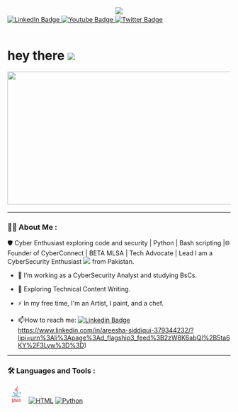 <div id="header" align="center">
  <img src="[https://media.giphy.com/media/v1.Y2lkPTc5MGI3NjExeHVxOWg0Y3V5b21tYncyYW1wcXAwdGR6dWVhMThldjk2c2o1bHQ2OCZlcD12MV9pbnRlcm5hbF9naWZfYnlfaWQmY3Q9Zw/fx6Ynu2Hy1HYmsARdw/giphy-downsized-large.gif](https://media.giphy.com/media/ge5QIBdOJeEPTPJppU/giphy-downsized-large.gif)" width="100"/>
</div>

<div id="badges">
  <a href="(https://www.linkedin.com/in/areesha-siddiqui-379344232/?lipi=urn%3Ali%3Apage%3Ad_flagship3_feed%3B2zW8K6abQI%2B5ta6KY%2F3Lyw%3D%3D)">
    <img src="https://img.shields.io/badge/LinkedIn-blue?style=for-the-badge&logo=linkedin&logoColor=white" alt="LinkedIn Badge"/>
  </a>
  <a href="(https://github.com/AreeshaSiddiqui29)">
    <img src="https://img.shields.io/badge/YouTube-red?style=for-the-badge&logo=youtube&logoColor=white" alt="Youtube Badge"/>
  </a>
  <a href="[your-twitter-URL](https://twitter.com/Areeshas29)">
    <img src="https://img.shields.io/badge/Twitter-blue?style=for-the-badge&logo=twitter&logoColor=white" alt="Twitter Badge"/>
  </a>
  </div>
  
  <img src="https://komarev.com/ghpvc/?username=Arcker &style=flat-square&color=blue" alt=""/>

<h1>
  hey there
  <img src="(https://www.google.com/url?sa=i&url=https%3A%2F%2Fwww.canberratimes.com.au%2Fstory%2F7980537%2Fputting-hackers-out-of-business-easier-said-than-done%2F&psig=AOvVaw0-Dn9DRBZIPQpA7Alv95xC&ust=1697398188453000&source=images&cd=vfe&opi=89978449&ved=0CBEQjRxqFwoTCICq-ZKj9oEDFQAAAAAdAAAAABAp)" width="1600px"/>
</h1>


<div align="center">
  <img src="[https://media.giphy.com/media/dWesBcTLavkZuG35MI/giphy.gif](https://encrypted-tbn0.gstatic.com/images?q=tbn:ANd9GcR6vqoviHHN0zGbJK3Fu3MVAI1FzRxgFb3Dqg&usqp=CAU)https://encrypted-tbn0.gstatic.com/images?q=tbn:ANd9GcR6vqoviHHN0zGbJK3Fu3MVAI1FzRxgFb3Dqg&usqp=CAU" width="600" height="300"/>
</div>

---

### :woman_technologist: About Me :
🛡️ Cyber Enthusiast exploring code and security | Python | Bash scripting |🌐 Founder of CyberConnect | BETA MLSA | Tech Advocate | Lead
I am a CyberSecurity Enthusiast <img src="https://media.giphy.com/media/WUlplcMpOCEmTGBtBW/giphy.gif" width="30"> from Pakistan.

- :telescope: I’m working as a CyberSecurity Analyst and studying BsCs.

- :seedling: Exploring Technical Content Writing.

- :zap: In my free time, I'm an Artist, I paint, and a chef.

- :mailbox:How to reach me: [![Linkedin Badge](https://img.shields.io/badge/-Areesha-blue?style=flat&logo=Linkedin&logoColor=white)]([your-linkedin-url](https://www.linkedin.com/in/areesha-siddiqui-379344232/?lipi=urn%3Ali%3Apage%3Ad_flagship3_feed%3B2zW8K6abQI%2B5ta6KY%2F3Lyw%3D%3D)")https://www.linkedin.com/in/areesha-siddiqui-379344232/?lipi=urn%3Ali%3Apage%3Ad_flagship3_feed%3B2zW8K6abQI%2B5ta6KY%2F3Lyw%3D%3D)


---

### :hammer_and_wrench: Languages and Tools :

<div>
  <img src="https://github.com/devicons/devicon/blob/master/icons/java/java-original-wordmark.svg" title="Java" alt="Java" width="40" height="40"/>&nbsp;     
   <a href="https://github.com/search?q=user%3ADenverCoder1+language%3Ahtml"><img alt="HTML" src="https://img.shields.io/badge/HTML-E34F26.svg?logo=html5&logoColor=white"></a>
	 <a href="https://github.com/search?q=user%3ADenverCoder1+language%3Apython"><img alt="Python" src="https://img.shields.io/badge/Python-14354C.svg?logo=python&logoColor=white"></a>
</div>

